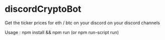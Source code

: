 # discordCryptoBot
Get the ticker prices for eth / btc on your discord on your discord channels


Usage : npm install && npm run (or npm run-script run)
